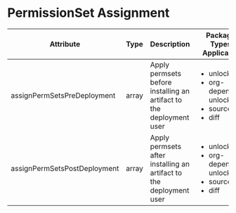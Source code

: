 # PermissionSet Assignment

<table><thead><tr><th width="229">Attribute</th><th>Type</th><th>Description</th><th>Package Types Applicable</th></tr></thead><tbody><tr><td>assignPermSetsPreDeployment</td><td>array</td><td>Apply permsets before installing an artifact to the deployment user</td><td><p></p><ul><li>unlocked </li><li>org-dependent unlocked</li><li>source</li><li>diff</li></ul><p></p></td></tr><tr><td>assignPermSetsPostDeployment</td><td>array</td><td>Apply permsets after installing an artifact to the deployment user</td><td><p></p><ul><li>unlocked </li><li>org-dependent unlocked</li><li>source</li><li>diff</li></ul></td></tr></tbody></table>





